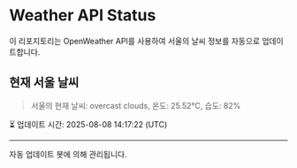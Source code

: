 
# Weather API Status

이 리포지토리는 OpenWeather API를 사용하여 서울의 날씨 정보를 자동으로 업데이트합니다.

## 현재 서울 날씨
> 서울의 현재 날씨: overcast clouds, 온도: 25.52°C, 습도: 82%

⏳ 업데이트 시간: 2025-08-08 14:17:22 (UTC)

---
자동 업데이트 봇에 의해 관리됩니다.
